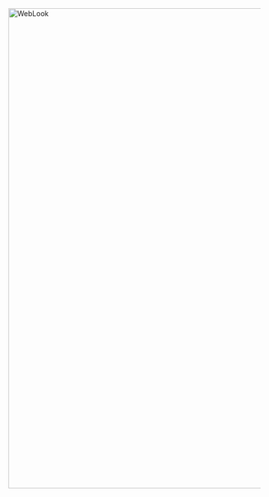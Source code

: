 <img width="960" alt="WebLook" src="https://github.com/user-attachments/assets/dec6fbe3-eb76-4ca5-800c-7fdf5a6fdd43">
